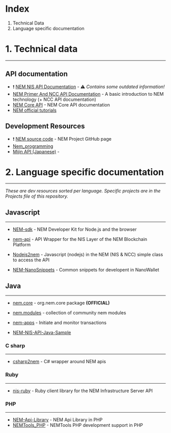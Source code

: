 # Index

1. Technical Data
2. Language specific documentation


# 1. Technical data
----

## API documentation


- :exclamation: [NEM NIS API Documentation](http://bob.nem.ninja/docs/) - :warning: *Contains some outdated information!*
- [NEM Primer And NCC API Documentation](https://www.nem.io/ncc/index.html) - A basic introduction to NEM technology (+ NCC API documentation)
- [NEM Core API](http://www.nem.ninja/org.nem.core/) - NEM Core API documentation
- [NEM official tutorials](https://blog.nem.io/nem-tutorial-list/)



## Development Resources

- :exclamation: [NEM source code](https://github.com/NemProject) - NEM Project GitHub page
- [Nem_programming](https://github.com/rb2nem/nem_programming)
- [Mijin API (Japanese)](http://mijin.usayama.com/) -



# 2. Language specific documentation
----
*These are dev resources sorted per language. Specific projects are in the Projects file of this repository.*


## Javascript
----

- [NEM-sdk](https://github.com/QuantumMechanics/NEM-sdk) - NEM Developer Kit for Node.js and the browser
- [nem-api](https://github.com/nikhiljha/nem-api) - API Wrapper for the NIS Layer of the NEM Blockchain Platform
- [Nodejs2nem](https://github.com/NemProject/nodejs2nem) - Javascript (nodejs) in the NEM (NIS & NCC) simple class to access the API

- [NEM-NanoSnippets](https://github.com/AtrauraBlockchain/NEM-NanoSnippets) - Common snippets for developent in NanoWallet

## Java
----
- [nem.core](https://github.com/NemProject/nem.core) - org.nem.core package **(OFFICIAL)**
- [nem.modules](https://github.com/NemProject/nem.modules) - collection of community nem modules
- [nem-apps](https://github.com/NEMChina/nem-apps) - Initiate and monitor transactions

- [NEM-NIS-API-Java-Sample](https://github.com/tomotomo9696/NEM-NIS-API-Java-Sample)

### C sharp
----

- [csharp2nem](https://github.com/NemProject/csharp2nem) - C# wrapper around NEM apis


### Ruby
----
- [nis-ruby](https://github.com/44uk/nis-ruby) - Ruby client library for the NEM Infrastructure Server API


### PHP
----
- [NEM-Api-Library](https://github.com/namuyan/NEM-Api-Library) - NEM Api Library in PHP
- [NEMTools_PHP](https://github.com/tomotomo9696/NEMTools_PHP) - NEMTools PHP development support in PHP
